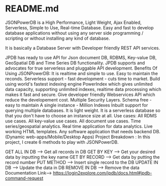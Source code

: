 # README.md
JSONPowerDB is a High Performance, Light Weight, Ajax Enabled, Serverless, Simple to Use, Real-time Database. Easy and fast to develop database applications without using any server side programming / scripting or without installing any kind of database.

It is basically a Database Server with Developer friendly REST API services.

JPDB has ready to use API for Json document DB, RDBMS, Key-value DB, GeoSpatial DB and Time Series DB functionality. JPDB supports and advocates for true serverless and pluggable API development.
Benefits Of Using JSONPowerDB:
It is realtime and simple to use.
Easy to maintain the reconds.
Serverless support - fast development - cuts time to market.
Build using world's fastest indexing engine PowerIndex which gives unlimited data capacity, supporting unlimited indexes, realtime data processing which makes it fast and secure.
Give developer friendly Webservices API which reduce the developement cost.
Multiple Security Layers.
Schema free - easy to maintain
A single instance - Million Indexes
Inbuilt support for querying multiple databases.
It is light weight.
It is a serverless database so that you don't have to choose an instance size at all.
Use cases:
All RDMS use cases.
All key-value use cases.
All document use cases.
Time series/geospatial analytics.
Real time application for data analytics.
Live working HTML templates.
Any software application that needs backend DB. (Dynamic web-apps/Mobile/Desktop Apps)
Project Breakdown :
In this project, I create 6 methods to play with JSONPowerDB.

GET ALL IN DB --> Get all records in DB
GET BY KEY --> Get your desired data by inputting the key name
GET BY RECORD --> Get data by putting the record number
PUT METHOD --> Insert single record to the DB
UPDATE IN DB --> Update the data in DB
REMOVE IN DB --> Remove the data
Documentation Link-->
https://login2explore.com/jpdb/docs.html#jpdb-command-request

